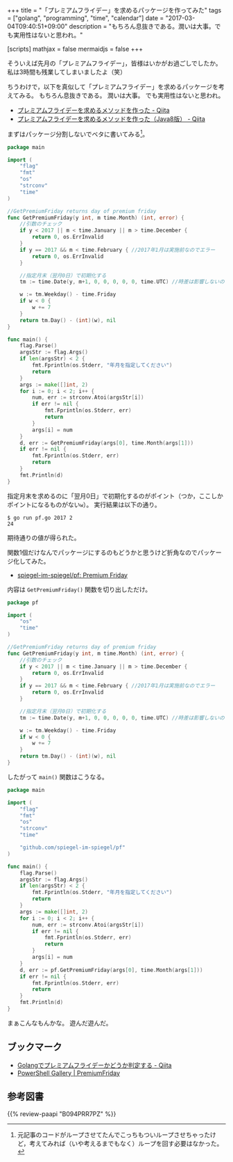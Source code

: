 +++
title = "「プレミアムフライデー」を求めるパッケージを作ってみた"
tags = ["golang", "programming", "time", "calendar"]
date = "2017-03-04T09:40:51+09:00"
description = "もちろん息抜きである。潤いは大事。でも実用性はないと思われ。"

[scripts]
  mathjax = false
  mermaidjs = false
+++

そういえば先月の「プレミアムフライデー」，皆様はいかがお過ごしでしたか。
私は3時間も残業してしまいましたよ（笑）

ちうわけで，以下を真似して「プレミアムフライデー」を求めるパッケージを考えてみる。
もちろん息抜きである。
潤いは大事。
でも実用性はないと思われ。

- [プレミアムフライデーを求めるメソッドを作った - Qiita](http://qiita.com/neko_the_shadow/items/4ebf94a8a6d9282e7207)
- [プレミアムフライデーを求めるメソッドを作った（Java8版） - Qiita](http://qiita.com/deaf_tadashi/items/963a62072338f09f12a5)

まずはパッケージ分割しないでベタに書いてみる[^rf1]。

[^rf1]: 元記事のコードがループさせてたんでこっちもついループさせちゃったけど，考えてみれば（いや考えるまでもなく）ループを回す必要はなかった。

```go
package main

import (
    "flag"
    "fmt"
    "os"
    "strconv"
    "time"
)

//GetPremiumFriday returns day of premium friday
func GetPremiumFriday(y int, m time.Month) (int, error) {
    //引数のチェック
    if y < 2017 || m < time.January || m > time.December {
        return 0, os.ErrInvalid
    }
    if y == 2017 && m < time.February { //2017年1月は実施前なのでエラー
        return 0, os.ErrInvalid
    }

    //指定月末（翌月0日）で初期化する
    tm := time.Date(y, m+1, 0, 0, 0, 0, 0, time.UTC) //時差は影響しないので，とりあえず UTC で

    w := tm.Weekday() - time.Friday
    if w < 0 {
        w += 7
    }
    return tm.Day() - (int)(w), nil
}

func main() {
    flag.Parse()
    argsStr := flag.Args()
    if len(argsStr) < 2 {
        fmt.Fprintln(os.Stderr, "年月を指定してください")
        return
    }
    args := make([]int, 2)
    for i := 0; i < 2; i++ {
        num, err := strconv.Atoi(argsStr[i])
        if err != nil {
            fmt.Fprintln(os.Stderr, err)
            return
        }
        args[i] = num
    }
    d, err := GetPremiumFriday(args[0], time.Month(args[1]))
    if err != nil {
        fmt.Fprintln(os.Stderr, err)
        return
    }
    fmt.Println(d)
}
```

指定月末を求めるのに「翌月0日」で初期化するのがポイント（つか，ここしかポイントになるものがない`w`）。
実行結果は以下の通り。

```text
$ go run pf.go 2017 2
24
```

期待通りの値が得られた。

関数1個だけなんでパッケージにするのもどうかと思うけど折角なのでパッケージ化してみた。

- [spiegel-im-spiegel/pf: Premium Friday](https://github.com/spiegel-im-spiegel/pf)

内容は `GetPremiumFriday()` 関数を切り出しただけ。

```go
package pf

import (
    "os"
    "time"
)

//GetPremiumFriday returns day of premium friday
func GetPremiumFriday(y int, m time.Month) (int, error) {
    //引数のチェック
    if y < 2017 || m < time.January || m > time.December {
        return 0, os.ErrInvalid
    }
    if y == 2017 && m < time.February { //2017年1月は実施前なのでエラー
        return 0, os.ErrInvalid
    }

    //指定月末（翌月0日）で初期化する
    tm := time.Date(y, m+1, 0, 0, 0, 0, 0, time.UTC) //時差は影響しないので，とりあえず UTC で

    w := tm.Weekday() - time.Friday
    if w < 0 {
        w += 7
    }
    return tm.Day() - (int)(w), nil
}
```

したがって `main()` 関数はこうなる。

```go
package main

import (
    "flag"
    "fmt"
    "os"
    "strconv"
    "time"

    "github.com/spiegel-im-spiegel/pf"
)

func main() {
    flag.Parse()
    argsStr := flag.Args()
    if len(argsStr) < 2 {
        fmt.Fprintln(os.Stderr, "年月を指定してください")
        return
    }
    args := make([]int, 2)
    for i := 0; i < 2; i++ {
        num, err := strconv.Atoi(argsStr[i])
        if err != nil {
            fmt.Fprintln(os.Stderr, err)
            return
        }
        args[i] = num
    }
    d, err := pf.GetPremiumFriday(args[0], time.Month(args[1]))
    if err != nil {
        fmt.Fprintln(os.Stderr, err)
        return
    }
    fmt.Println(d)
}
```

まぁこんなもんかな。
遊んだ遊んだ。

## ブックマーク

- [Golangでプレミアムフライデーかどうか判定する - Qiita](http://qiita.com/qube81/items/1e93c837c0a7e3d99a10)
- [PowerShell Gallery | PremiumFriday](https://www.powershellgallery.com/packages/PremiumFriday/)

## 参考図書

{{% review-paapi "B094PRR7PZ" %}} <!-- プログラミング言語Go -->
